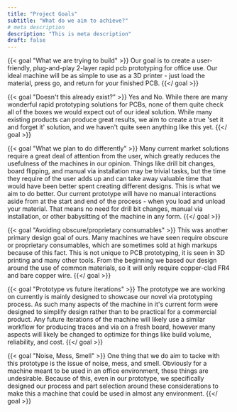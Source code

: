 ```yaml
---
title: "Project Goals"
subtitle: "What do we aim to achieve?"
# meta description
description: "This is meta description"
draft: false
---
```



{{< goal "What we are trying to build" >}}
Our goal is to create a user-friendly, plug-and-play 2-layer rapid pcb prototyping for office use. Our ideal machine will be as simple to use as a 3D printer - just load the material, press go, and return for your finished PCB. 
{{</ goal >}}

{{< goal "Doesn't this already exist?" >}}
Yes and No. While there are many wonderful rapid prototyping solutions for PCBs, none of them quite check all of the boxes we would expect out of our ideal solution. While many existing products can produce great results, we aim to create a true 'set it and forget it' solution, and we haven't quite seen anything like this yet. 
{{</ goal >}}

{{< goal "What we plan to do differently" >}}
Many current market solutions require a great deal of attention from the user, which greatly reduces the usefulness of the machines in our opinion. Things like drill bit changes, board flipping, and manual via installation may be trivial tasks, but the time they require of the user adds up and can take away valuable time that would have been better spent creating different designs. This is what we aim to do better. Our current prototype will have no manual interactions aside from at the start and end of the process - when you load and unload your material. That means no need for drill bit changes, manual via installation, or other babysitting of the machine in any form.
{{</ goal >}}

{{< goal "Avoiding obscure/proprietary consumables" >}}
This was another primary design goal of ours. Many machines we have seen require obscure or proprietary consumables, which are sometimes sold at high markups because of this fact. This is not unique to PCB prototyping, it is seen in 3D printing and many other tools. From the beginning we based our design around the use of common materials, so it will only require copper-clad FR4 and bare copper wire.
{{</ goal >}}

{{< goal "Prototype vs future iterations" >}}
The prototype we are working on currently is mainly designed to showcase our novel via prototyping process. As such many aspects of the machine in it's current form were designed to simplify design rather than to be practical for a commercial product. Any future iterations of the machine will likely use a similar workflow for producing traces and via on a fresh board, however many aspects will likely be changed to optimize for things like build volume, reliability, and cost.
{{</ goal >}}

{{< goal "Noise, Mess, Smell" >}}
One thing that we do aim to tacke with this prototype is the issue of noise, mess, and smell. Obviously for a machine meant to be used in an office environment, these things are undesirable. Because of this, even in our prototype, we specifically designed our process and part selection around these considerations to make this a machine that could be used in almost any environment.
{{</ goal >}}